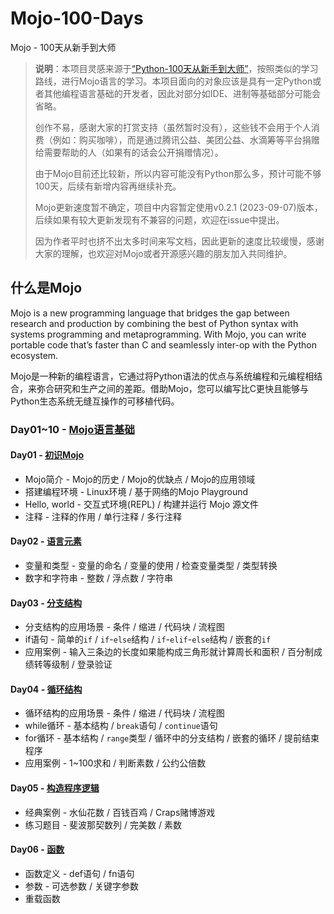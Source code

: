 # Mojo-100-Days
Mojo - 100天从新手到大师

>**说明**：本项目灵感来源于[“Python-100天从新手到大师”](<https://github.com/jackfrued/Python-100-Days/tree/master#readme>)，按照类似的学习路线，进行Mojo语言的学习。本项目面向的对象应该是具有一定Python或者其他编程语言基础的开发者，因此对部分如IDE、进制等基础部分可能会省略。
> 
> 创作不易，感谢大家的打赏支持（虽然暂时没有），这些钱不会用于个人消费（例如：购买咖啡），而是通过腾讯公益、美团公益、水滴筹等平台捐赠给需要帮助的人（如果有的话会公开捐赠情况）。
> 
> 由于Mojo目前还比较新，所以内容可能没有Python那么多，预计可能不够100天，后续有新增内容再继续补充。
> 
> Mojo更新速度暂不确定，项目中内容暂定使用v0.2.1 (2023-09-07)版本，后续如果有较大更新发现有不兼容的问题，欢迎在issue中提出。
> 
> 因为作者平时也挤不出太多时间来写文档，因此更新的速度比较缓慢，感谢大家的理解，也欢迎对Mojo或者开源感兴趣的朋友加入共同维护。

## 什么是Mojo
Mojo is a new programming language that bridges the gap between research and production by combining the best of Python syntax with systems programming and metaprogramming. With Mojo, you can write portable code that’s faster than C and seamlessly inter-op with the Python ecosystem.

Mojo是一种新的编程语言，它通过将Python语法的优点与系统编程和元编程相结合，来弥合研究和生产之间的差距。借助Mojo，您可以编写比C更快且能够与Python生态系统无缝互操作的可移植代码。

### Day01~10 - [Mojo语言基础](./Day01-10)

#### Day01 - [初识Mojo](./Day01-10/01.初识Mojo.md)

- Mojo简介 - Mojo的历史 / Mojo的优缺点 / Mojo的应用领域
- 搭建编程环境 - Linux环境 / 基于网络的Mojo Playground
- Hello, world - 交互式环境(REPL) / 构建并运行 Mojo 源文件
- 注释 - 注释的作用 / 单行注释 / 多行注释

#### Day02 - [语言元素](./Day01-10/02.语言元素.md)

- 变量和类型 - 变量的命名 / 变量的使用 / 检查变量类型 / 类型转换
- 数字和字符串 - 整数 / 浮点数 / 字符串

#### Day03 - [分支结构](./Day01-10/03.分支结构.md)

- 分支结构的应用场景 - 条件 / 缩进 / 代码块 / 流程图
- if语句 - 简单的`if` / `if`-`else`结构 / `if`-`elif`-`else`结构 / 嵌套的`if`
- 应用案例 - 输入三条边的长度如果能构成三角形就计算周长和面积 / 百分制成绩转等级制 / 登录验证 

#### Day04 - [循环结构](./Day01-10/04.循环结构.md)

- 循环结构的应用场景 - 条件 / 缩进 / 代码块 / 流程图
- while循环 - 基本结构 / `break`语句 / `continue`语句
- for循环 - 基本结构 / `range`类型 / 循环中的分支结构 / 嵌套的循环 / 提前结束程序 
- 应用案例 - 1~100求和 / 判断素数 / 公约公倍数

#### Day05 - [构造程序逻辑](./Day01-10/05.构造程序逻辑.md)

- 经典案例 - 水仙花数 / 百钱百鸡 / Craps赌博游戏
- 练习题目 - 斐波那契数列 / 完美数 / 素数


#### Day06 - [函数](./Day01-10/06.函数.md)

- 函数定义 - def语句 / fn语句
- 参数 - 可选参数 / 关键字参数
- 重载函数